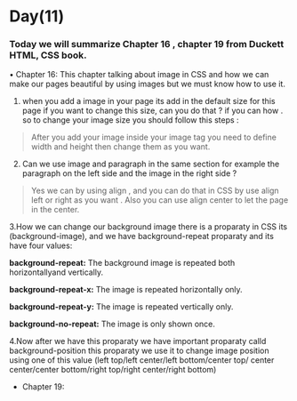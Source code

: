 # Day(11)
###  Today we will summarize Chapter 16 , chapter 19 from Duckett HTML, CSS book.

• Chapter 16: This chapter talking about image in CSS and how we can make our pages beautiful by using images but we must know how to use it.
1. when you add a image in your page its add in the default size for this page if you want to change this size,  can you do that ? if you can how . 
so to change your image size you should follow this steps :

> After you add your image inside your image tag you need to define width and height then change them as you want.

2. Can we use image and paragraph in the same section for example the paragraph on the left side and the image in the right side ? 

>Yes we can by using align , and you can do that in CSS by use align left or right as you want . Also you can use align center to let the page in the center.

3.How we can change our background image there is a proparaty in CSS its (background-image), and we have background-repeat proparaty and its have four values:

**background-repeat:** The background image is repeated both horizontallyand vertically.

**background-repeat-x:** The image is repeated horizontally only.

**background-repeat-y:** The image is repeated vertically only.

**background-no-repeat:** The image is only shown once.

4.Now after we have this proparaty we have important proparaty calld background-position this proparaty we use it to change image position  using one of this value (left top/left center/left bottom/center top/ center center/center bottom/right top/right center/right bottom)

* Chapter 19:
